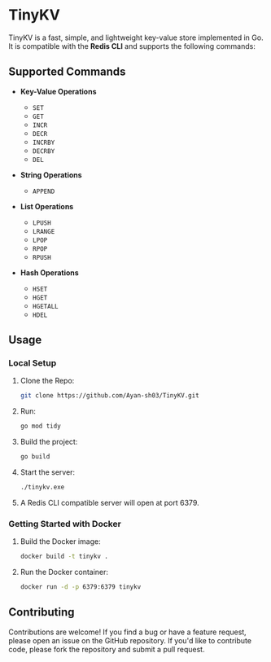 # TinyKV

TinyKV is a fast, simple, and lightweight key-value store implemented in Go. It is compatible with the **Redis CLI** and supports the following commands:

## Supported Commands

- **Key-Value Operations**
  - `SET`
  - `GET`
  - `INCR`
  - `DECR`
  - `INCRBY`
  - `DECRBY`
  - `DEL`

- **String Operations**
  - `APPEND`

- **List Operations**
  - `LPUSH`
  - `LRANGE`
  - `LPOP`
  - `RPOP`
  - `RPUSH`

- **Hash Operations**
  - `HSET`
  - `HGET`
  - `HGETALL`
  - `HDEL`

## Usage

### Local Setup

1. Clone the Repo:
    ```sh
    git clone https://github.com/Ayan-sh03/TinyKV.git
    ```
2. Run:
    ```sh
    go mod tidy
    ```
3. Build the project:
    ```sh
    go build
    ```
4. Start the server:
    ```sh
    ./tinykv.exe
    ```
5. A Redis CLI compatible server will open at port 6379.

### Getting Started with Docker

1. Build the Docker image:
    ```sh
    docker build -t tinykv .
    ```
2. Run the Docker container:
    ```sh
    docker run -d -p 6379:6379 tinykv
    ```

## Contributing

Contributions are welcome! If you find a bug or have a feature request, please open an issue on the GitHub repository. If you'd like to contribute code, please fork the repository and submit a pull request.
